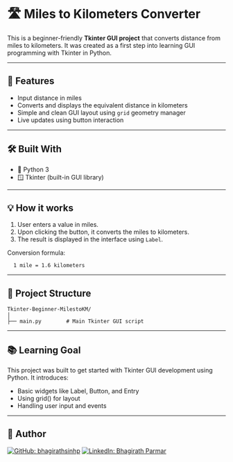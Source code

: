 # 🛣️ Miles to Kilometers Converter

This is a beginner-friendly **Tkinter GUI project** that converts distance from miles to kilometers. It was created as a first step into learning GUI programming with Tkinter in Python.

---

## 🚀 Features

- Input distance in miles
- Converts and displays the equivalent distance in kilometers
- Simple and clean GUI layout using `grid` geometry manager
- Live updates using button interaction

---

## 🛠️ Built With

- 🐍 Python 3
- 🪟 Tkinter (built-in GUI library)

---

## 💡 How it works

1. User enters a value in miles.
2. Upon clicking the button, it converts the miles to kilometers.
3. The result is displayed in the interface using `Label`.

Conversion formula:
      
      1 mile = 1.6 kilometers

---

## 📁 Project Structure
    
    Tkinter-Beginner-MilestoKM/
    │
    ├── main.py        # Main Tkinter GUI script

---

## 📚 Learning Goal

This project was built to get started with Tkinter GUI development using Python. It introduces:

- Basic widgets like Label, Button, and Entry
- Using grid() for layout
- Handling user input and events

---
## 👤 Author

[![GitHub: bhagirathsinhp](https://img.shields.io/github/followers/bhagirathsinhp?label=Follow&style=social)](https://github.com/bhagirathsinhp)
[![LinkedIn: Bhagirath Parmar](https://img.shields.io/badge/-Bhagirath%20Parmar-blue?style=flat-square&logo=Linkedin&logoColor=white&link=https://www.linkedin.com/in/bhagirath-parmar-385865269/)](https://www.linkedin.com/in/bhagirath-parmar-385865269/)

